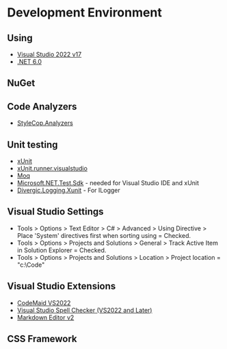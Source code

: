 # Development Environment
 
## Using

- [Visual Studio 2022 v17](https://visualstudio.microsoft.com/)
- [.NET 6.0](https://dotnet.microsoft.com/download/dotnet/6.0)

## NuGet


## Code Analyzers

- [StyleCop.Analyzers](https://www.nuget.org/packages/StyleCop.Analyzers)

## Unit testing

- [xUnit](https://www.nuget.org/packages/xunit)
- [xUnit.runner.visualstudio](https://www.nuget.org/packages/xunit.runner.visualstudio)
- [Moq](https://www.nuget.org/packages/Moq)
- [Microsoft.NET.Test.Sdk](https://www.nuget.org/packages/Microsoft.NET.Test.SDK) - needed for Visual Studio IDE and xUnit
- [Divergic.Logging.Xunit](https://www.nuget.org/packages/Divergic.Logging.Xunit) - For ILogger

## Visual Studio Settings

- Tools > Options > Text Editor > C# > Advanced > Using Directive > Place 'System' directives first when sorting using = Checked.
- Tools > Options > Projects and Solutions > General > Track Active Item in Solution Explorer = Checked.
- Tools > Options > Projects and Solutions > Location > Project location = "c:\Code"

## Visual Studio Extensions

- [CodeMaid VS2022](https://marketplace.visualstudio.com/items?itemName=SteveCadwallader.CodeMaidVS2022)
- [Visual Studio Spell Checker (VS2022 and Later)](https://marketplace.visualstudio.com/items?itemName=EWoodruff.VisualStudioSpellCheckerVS2022andLater)
- [Markdown Editor v2](https://marketplace.visualstudio.com/items?itemName=MadsKristensen.MarkdownEditor2)

## CSS Framework
